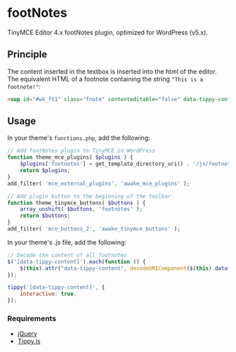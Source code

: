 # footNotes
TinyMCE Editor 4.x footNotes plugin, optimized for WordPress (v5.x).

## Principle
The content inserted in the textbox is inserted into the html of the editor. The equivalent HTML of a footnote containing the string `"This is a footnote!"`:

```html
<sup id="#wk_ft1" class="fnote" contenteditable="false" data-tippy-content="This is a footnote!">1</sup>
```

## Usage

In your theme's `functions.php`, add the following:
```php
// Add footNotes plugin to TinyMCE in WordPress
function theme_mce_plugins( $plugins ) {
    $plugins['footnotes'] = get_template_directory_uri() . '/js/footnotes/plugin.js';
    return $plugins;
}
add_filter( 'mce_external_plugins', 'awake_mce_plugins' );

// Add plugin button to the beginning of the toolbar
function theme_tinymce_buttons( $buttons ) {
    array_unshift( $buttons, 'footnotes' );
    return $buttons;
}
add_filter( 'mce_buttons_2', 'awake_tinymce_buttons' );
```

In your theme's .js file, add the following:
```js
// Decode the content of all footnotes
$('[data-tippy-content]').each(function () {
    $(this).attr("data-tippy-content", decodeURIComponent($(this).data("tippy-content")));
});

tippy('[data-tippy-content]', {
    interactive: true,
});
```

### Requirements
- [jQuery](https://jquery.com/download/)
- [Tippy.js](https://github.com/atomiks/tippyjs)
